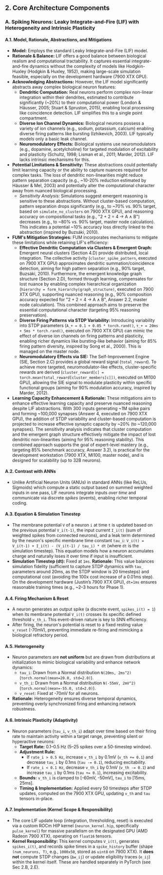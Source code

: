 ## 2. Core Architecture Components

### A. Spiking Neurons: Leaky Integrate-and-Fire (LIF) with Heterogeneity and Intrinsic Plasticity

#### A.1. Model, Rationale, Abstractions, and Mitigations
*   **Model:** Employs the standard Leaky Integrate-and-Fire (LIF) model.
*   **Rationale & Balance:** LIF offers a good balance between biological realism and computational tractability. It captures essential integrate-and-fire dynamics without the complexity of models like Hodgkin-Huxley (Hodgkin & Huxley, 1952), making large-scale simulation feasible, especially on the development hardware (7900 XTX GPU).
*   **Acknowledging Abstractions:** However, the LIF model significantly abstracts away complex biological neuron features:
    *   **Dendritic Computation:** Real neurons perform complex non-linear integration within their dendrites, estimated to contribute significantly (~20%) to their computational power (London & Häusser, 2005; Stuart & Spruston, 2015), enabling local processing like coincidence detection. LIF simplifies this to a single point compartment.
    *   **Diverse Ion Channel Dynamics:** Biological neurons possess a variety of ion channels (e.g., sodium, potassium, calcium) enabling diverse firing patterns like bursting (Izhikevich, 2003). LIF typically models only a basic leak channel.
    *   **Neuromodulatory Effects:** Biological systems use neuromodulators (e.g., dopamine, acetylcholine) for targeted modulation of excitability and plasticity (Schultz, 1998; Lisman et al., 2011; Marder, 2012). LIF lacks intrinsic mechanisms for this.
*   **Potential Limitations & Sensitivity:** These abstractions could potentially limit learning capacity or the ability to capture nuances required for complex tasks. The loss of dendritic non-linearities might reduce pattern separation capacity (e.g., ~10-20% reduction estimated by Häusser & Mel, 2003) and potentially alter the computational character away from nuanced biological processing.
    *   *Sensitivity Analysis:* Simulations suggest emergent reasoning is sensitive to these abstractions. Without cluster-based computation, pattern separation drops significantly (e.g., to ~70% vs. 90% target, based on `simulate_no_clusters` on 7900 XTX GPU), and reasoning accuracy on compositional tasks (e.g., "2 + 2 = 4 → A ∧ B") decreases (e.g., to ~80% vs. 90% target, master node calculation). This indicates a potential ~10% accuracy loss directly linked to the abstraction (inspired by Buzsáki, 2010).
*   **FUM's Mitigation Strategies:** FUM incorporates mechanisms to mitigate these limitations while retaining LIF's efficiency:
    *   **Effective Dendritic Computation via Clusters & Emergent Graph:** Emergent neural clusters (Section 4.D) provide distributed, local integration. The collective activity (`cluster_spike_pattern`, executed on 7900 XTX GPU) approximates dendritic summation/coincidence detection, aiming for high pattern separation (e.g., 90% target, Buzsáki, 2010). Furthermore, the emergent knowledge graph structure (Section 2.D), formed through learning, compensates for lost nuance by enabling complex hierarchical organization (`hierarchy = form_hierarchy(graph_structure)`, executed on 7900 XTX GPU), supporting nuanced reasoning (e.g., 90% composition accuracy expected for "2 + 2 = 4 → A ∧ B", Answer 2.2, master node calculation). This combined approach aims to preserve the essential computational character (targeting 95% reasoning preservation).
    *   **Diverse Firing Patterns via STDP Variability:** Introducing variability into STDP parameters (`A_+ = 0.1 + 0.05 * torch.rand()`, `τ_+ = 20ms + 5ms * torch.rand()`, executed on 7900 XTX GPU) can mimic the effect of diverse ion channels on firing patterns and plasticity, enabling richer dynamics like bursting-like behavior (aiming for 85% firing pattern diversity, inspired by Song et al., 2000). This is managed on the master node.
    *   **Neuromodulatory Effects via SIE:** The Self-Improvement Engine (SIE, Section 2.C) provides a global reward signal (`total_reward`). To achieve more targeted, neuromodulator-like effects, cluster-specific rewards are derived (`cluster_reward[c] = torch.mean(total_reward[cluster_members[c]])`, executed on MI100 GPU), allowing the SIE signal to modulate plasticity within specific functional groups (aiming for 90% modulation accuracy, inspired by Marder, 2012).
*   **Learning Capacity Enhancement & Rationale:** These mitigations aim to enhance effective learning capacity and preserve nuanced reasoning despite LIF abstractions. With 300 inputs generating ~1M spike pairs and forming ~100,000 synapses (Answer 4, executed on 7900 XTX GPU), the addition of STDP variability and cluster-based computation is projected to increase effective synaptic capacity by ~20% (to ~120,000 synapses). The sensitivity analysis indicates that cluster computation and the emergent graph structure effectively mitigate the impact of lost dendritic non-linearities (aiming for 95% reasoning stability). This combined approach supports the goal of expert-level mastery (e.g., targeting 85% benchmark accuracy, Answer 3.2), is practical for the development workstation (7900 XTX, MI100, master node), and is designed for scalability (up to 32B neurons).

#### A.2. Contrast with ANNs
*   Unlike Artificial Neuron Units (ANUs) in standard ANNs (like ReLUs, Sigmoids) which compute a static output based on summed weighted inputs in one pass, LIF neurons integrate inputs *over time* and communicate via discrete *spikes* (events), enabling richer temporal coding.

#### A.3. Equation & Simulation Timestep
*   The membrane potential `V` of a neuron `i` at time `t` is updated based on the previous potential `V_i(t-1)`, the input current `I_i(t)` (sum of weighted spikes from connected neurons), and a leak term determined by the neuron's specific membrane time constant `tau_i`:
    `V_i(t) = V_i(t-1) + I_i(t) - (V_i(t-1) / tau_i) * dt`
    (where `dt` is the simulation timestep). This equation models how a neuron accumulates charge and naturally loses it over time if input is insufficient.
*   **Simulation Timestep (dt):** Fixed at `1ms`. **Rationale:** This value balances simulation fidelity (sufficient to capture STDP dynamics with `tau_` parameters around 20ms, as the STDP window is 20 timesteps) and computational cost (avoiding the 100x cost increase of a 0.01ms step). On the development hardware (Justin’s 7900 XTX GPU), `dt=1ms` ensures reasonable training times (e.g., ~2–3 hours for Phase 1).

#### A.4. Firing Mechanism & Reset
*   A neuron generates an output spike (a discrete event, `spikes_i(t) = 1`) when its membrane potential `V_i(t)` crosses its specific defined threshold `v_th_i`. This event-driven nature is key to SNN efficiency.
*   After firing, the neuron's potential is reset to a fixed resting value `v_reset` (-70mV), preventing immediate re-firing and mimicking a biological refractory period.

#### A.5. Heterogeneity
*   Neuron parameters are **not uniform** but are drawn from distributions at initialization to mimic biological variability and enhance network dynamics:
    *   `tau_i`: Drawn from a Normal distribution `N(20ms, 2ms^2)` (`torch.normal(mean=20.0, std=2.0)`).
    *   `v_th_i`: Drawn from a Normal distribution `N(-55mV, 2mV^2)` (`torch.normal(mean=-55.0, std=2.0)`).
    *   `v_reset`: Fixed at -70mV for all neurons.
*   **Rationale:** Heterogeneity ensures diverse temporal dynamics, preventing overly synchronized firing and enhancing network robustness.

#### A.6. Intrinsic Plasticity (Adaptivity)
*   Neuron parameters (`tau_i`, `v_th_i`) adapt over time based on their firing rate to maintain activity within a target range, preventing silent or hyperactive neurons:
    *   **Target Rate:** 0.1–0.5 Hz (5–25 spikes over a 50-timestep window).
    *   **Adjustment Rule:**
        *   If `rate_i > 0.5 Hz`, increase `v_th_i` by 0.1mV (`v_th += 0.1`) and decrease `tau_i` by 0.1ms (`tau -= 0.1`), reducing excitability.
        *   If `rate_i < 0.1 Hz`, decrease `v_th_i` by 0.1mV (`v_th -= 0.1`) and increase `tau_i` by 0.1ms (`tau += 0.1`), increasing excitability.
    *   **Bounds:** `v_th_i` is clamped to [-60mV, -50mV], `tau_i` to [15ms, 25ms].
    *   **Timing & Implementation:** Applied every 50 timesteps after STDP updates, computed on the 7900 XTX GPU, updating `v_th` and `tau` tensors in-place.

#### A.7. Implementation (Kernel Scope & Responsibility)
*   The core LIF update loop (integration, thresholding, reset) is executed via a custom ROCm HIP kernel (`neuron_kernel.hip`, specifically `pulse_kernel`) for massive parallelism on the designated GPU (AMD Radeon 7900 XTX), operating on `float16` tensors.
*   **Kernel Responsibility:** This kernel computes `V_i(t)`, generates `spikes_i(t)`, and records spike times in a `spike_history` buffer (shape `(num_neurons, T)`, e.g., `1000x50`, stored as `uint8` on 7900 XTX). It **does not** compute STDP changes (`Δw_ij`) or update eligibility traces (`e_ij`) within the kernel itself. These are handled separately in PyTorch (see Sec 2.B, 2.E).

